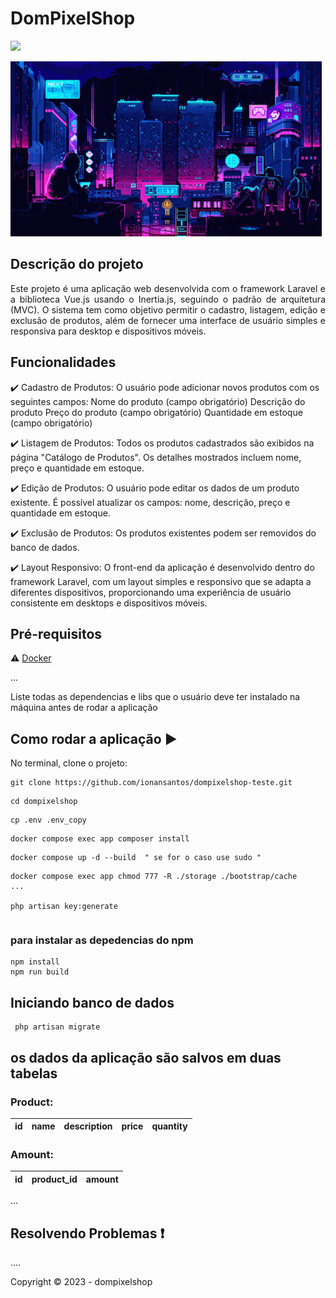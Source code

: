 <h1>DomPixelShop</h1>

<img src="http://img.shields.io/static/v1?label=STATUS&message=CONCLUIDO&color=GREEN&style=for-the-badge"/>

![](pxn.gif)

## Descrição do projeto

<p align="justify">
  Este projeto é uma aplicação web desenvolvida com o framework Laravel e a biblioteca Vue.js usando o Inertia.js, seguindo o padrão de arquitetura (MVC). O sistema tem 
   como objetivo permitir o cadastro, listagem, edição e exclusão de produtos, além de fornecer uma interface de usuário simples e 
   responsiva para desktop e dispositivos móveis.
</p>

## Funcionalidades

:heavy_check_mark: Cadastro de Produtos:
O usuário pode adicionar novos produtos com os seguintes campos:
Nome do produto (campo obrigatório)
Descrição do produto
Preço do produto (campo obrigatório)
Quantidade em estoque (campo obrigatório)

:heavy_check_mark: Listagem de Produtos:
Todos os produtos cadastrados são exibidos na página "Catálogo de Produtos".
Os detalhes mostrados incluem nome, preço e quantidade em estoque.

:heavy_check_mark: Edição de Produtos:
O usuário pode editar os dados de um produto existente.
É possível atualizar os campos: nome, descrição, preço e quantidade em estoque.

:heavy_check_mark: Exclusão de Produtos:
Os produtos existentes podem ser removidos do banco de dados.

:heavy_check_mark: Layout Responsivo:
O front-end da aplicação é desenvolvido dentro do framework Laravel, com um layout simples e responsivo que se adapta a diferentes dispositivos, proporcionando uma experiência de usuário consistente em desktops e dispositivos móveis.

## Pré-requisitos

:warning: [Docker](https://www.docker.com/)

...

Liste todas as dependencias e libs que o usuário deve ter instalado na máquina antes de rodar a aplicação

## Como rodar a aplicação :arrow_forward:

No terminal, clone o projeto:

```
git clone https://github.com/ionansantos/dompixelshop-teste.git
```

```
cd dompixelshop
```

```
cp .env .env_copy
```

```
docker compose exec app composer install
```

```
docker compose up -d --build  " se for o caso use sudo "
```

```
docker compose exec app chmod 777 -R ./storage ./bootstrap/cache
...

php artisan key:generate
```

```

```

### para instalar as depedencias do npm

```
npm install
npm run build

```

## Iniciando banco de dados

```
 php artisan migrate
```

## os dados da aplicação são salvos em duas tabelas

### Product:

| id  | name | description | price | quantity |
| --- | ---- | ----------- | ----- | -------- |

### Amount:

| id  | product_id | amount |
| --- | ---------- | ------ |

...

## Resolvendo Problemas :exclamation:

....

Copyright :copyright: 2023 - dompixelshop

